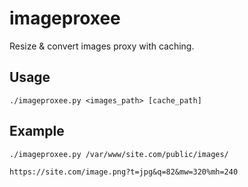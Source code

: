 # imageproxee

Resize & convert images proxy with caching.

## Usage

```./imageproxee.py <images_path> [cache_path]```

## Example

```./imageproxee.py /var/www/site.com/public/images/```

```https://site.com/image.png?t=jpg&q=82&mw=320%mh=240```
